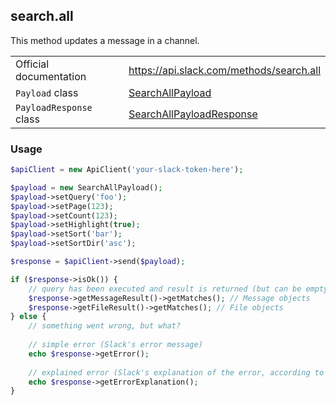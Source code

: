 ## search.all

This method updates a message in a channel.

| | |
|-------------------------|-------------------------------------------------------------------------------------------------------------------------------------------|
| Official documentation  | https://api.slack.com/methods/search.all                                                                                                  |
| `Payload` class         | [SearchAllPayload](https://github.com/cleentfaar/slack/blob/master/src/CL/Slack/Payload/SearchAllPayload.php)                             |
| `PayloadResponse` class | [SearchAllPayloadResponse](https://github.com/cleentfaar/slack/blob/master/src/CL/Slack/Payload/SearchAllPayloadResponse.php)             |


### Usage

```php
$apiClient = new ApiClient('your-slack-token-here');

$payload = new SearchAllPayload();
$payload->setQuery('foo');
$payload->setPage(123);
$payload->setCount(123);
$payload->setHighlight(true);
$payload->setSort('bar');
$payload->setSortDir('asc');

$response = $apiClient->send($payload);

if ($response->isOk()) {
    // query has been executed and result is returned (but can be empty)
    $response->getMessageResult()->getMatches(); // Message objects
    $response->getFileResult()->getMatches(); // File objects
} else {
    // something went wrong, but what?
    
    // simple error (Slack's error message)
    echo $response->getError();
    
    // explained error (Slack's explanation of the error, according to the documentation)
    echo $response->getErrorExplanation();
}
```
